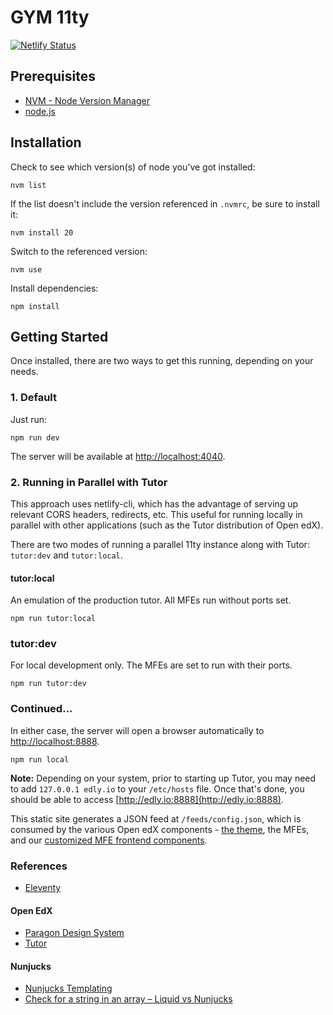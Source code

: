 # GYM 11ty

[![Netlify Status](https://api.netlify.com/api/v1/badges/655fce6b-0f21-4083-8b06-2d87de788b79/deploy-status)](https://app.netlify.com/sites/gym-11ty/deploys)


## Prerequisites
- [NVM - Node Version Manager](https://github.com/nvm-sh/nvm)
- [node.js](https://nodejs.org/)

## Installation
Check to see which version(s) of node you've got installed:
```
nvm list
```

If the list doesn't include the version referenced in `.nvmrc`, be sure to install it:
```
nvm install 20
```

Switch to the referenced version:

```
nvm use
```

Install dependencies:
```
npm install
```

## Getting Started
Once installed, there are two ways to get this running, depending on your needs.

### 1. Default
Just run:
```
npm run dev
```
The server will be available at [http://localhost:4040](http://localhost:4040).

### 2. Running in Parallel with Tutor

This approach uses netlify-cli, which has the advantage of serving up relevant CORS headers, redirects, etc. This useful for running locally in parallel with other applications (such as the Tutor distribution of Open edX).

There are two modes of running a parallel 11ty instance along with Tutor: `tutor:dev` and `tutor:local`.

#### tutor:local

An emulation of the production tutor. All MFEs run without ports set.

`npm run tutor:local`

### tutor:dev

For local development only. The MFEs are set to run with their ports.

`npm run tutor:dev`

### Continued...
In either case, the server will open a browser automatically to [http://localhost:8888](http://localhost:8888).


```
npm run local
```

**Note:** Depending on your system, prior to starting up Tutor, you may need to add `127.0.0.1 edly.io` to your `/etc/hosts` file. Once that's done, you should be able to access [http://edly.io:8888](http://edly.io:8888).

This static site generates a JSON feed at `/feeds/config.json`, which is consumed by the various Open edX components - [the theme](https://github.com/gymnasium/gym-theme), the MFEs, and our [customized MFE frontend components](https://github.com/gymnasium/gym-frontend-components).

### References
- [Eleventy](https://www.11ty.dev/)

#### Open EdX
- [Paragon Design System](https://paragon-openedx.netlify.app/)
- [Tutor](https://github.com/overhangio/tutor)

#### Nunjucks
- [Nunjucks Templating](https://mozilla.github.io/nunjucks/templating.html)
- [Check for a string in an array – Liquid vs Nunjucks](https://bryanlrobinson.com/blog/using-nunjucks-if-expressions-to-create-an-active-navigation-state-in-11ty/)

